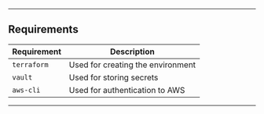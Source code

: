 <hr>

## Requirements

| Requirement  | Description                                                  |
| ------------ | ------------------------------------------------------------ |
| `terraform`  | Used for creating the environment                                |
| `vault`    | Used for storing secrets |
| `aws-cli`  | Used for authentication to AWS |

<hr>